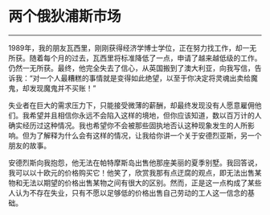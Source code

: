 # 两个俄狄浦斯市场

------

1989年，我的朋友瓦西里，刚刚获得经济学博士学位，正在努力找工作，却一无所获。随着每个月的过去，瓦西里将标准降低了一点，申请了越来越低级的工作。仍然一无所获。最终，他完全失去了信心，从英国搬到了澳大利亚，向我写信，告诉我：“对一个人最糟糕的事情就是变得如此绝望，以至于你决定将灵魂出卖给魔鬼，却发现魔鬼并不买账！”

失业者在巨大的需求压力下，只能接受微薄的薪酬，却最终发现没有人愿意雇佣他们。我希望并且相信你永远不会陷入这样的境地，但你应该知道，数以百万计的人确实经历过这种情况。我也希望你不会被那些固执地否认这种现象发生的人所影响。但为了解释为什么会有这样的情况，让我给你讲一个关于安德烈亚斯，另一个朋友的故事。

安德烈斯向我抱怨，他无法在帕特摩斯岛出售他那座美丽的夏季别墅。我回答说，我可以以十欧元的价格购买它！他笑了，欣赏我那有点迂腐的观点，即无法出售某物和无法以期望的价格出售某物之间有很大的区别。然而，正是这一点构成了某些人认为不存在失业，只有不愿以足够低的价格出售自己劳动的工人这一信念的基础。
